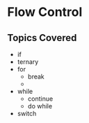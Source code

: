 # Flow Control

## Topics Covered

- if
 - ternary
- for
  - break
  - 
- while
  - continue
  - do while
- switch
